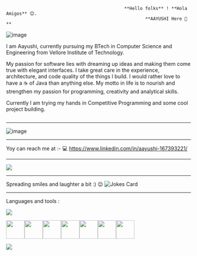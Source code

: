                                                 **Hello folks** ! **Hola Amigos** 😊. 
                                                         **AAYUSHI Here 👋**
![image](https://github.com/Aayushi2412/Aayushi2412/assets/106343054/2583fc76-7283-45a7-91c7-ec6d89a43a1a)


    

  
  
  I am Aayushi, currently pursuing my BTech in Computer Science and Engineering from Vellore Institute of Technology.
 
  My passion for software lies with dreaming up ideas and making them come true with elegant interfaces. 
  I take great care in the experience, architecture, and code quality of the things I build.
  I would rather love to have a ☕ of Java than anything else.
  My motto in life is to nourish and strengthen my passion for programming, creativity and analytical skills. 
  
Currently I am trying my hands in Competitive Programming and some cool project building.

<img src="https://media.tenor.com/_DOBjnGspYAAAAAC/code-coding.gif" alt="" style="max-width: 100%; align=centre; display: inline-block;" data-target="animated-image.originalImage">
<br>
<hr>


![image](https://github.com/Aayushi2412/Aayushi2412/assets/106343054/d4c23329-dfbf-4849-83d5-f958e8e7fd43)
<hr>


Yoy can reach me at :- 
💻 https://www.linkedin.com/in/aayushi-167393221/
<hr>

<img src="https://github-readme-stats.vercel.app/api?username=aayushi2412&show_icons=true&theme=dark"/>
<hr>
Spreading smiles and laughter a bit :) 😉


<img src="https://camo.githubusercontent.com/4369c85292c1f300d75bb2affa6d0a10810754b642bbe4b8b92b3b93924d3808/68747470733a2f2f726561646d652d6a6f6b65732e76657263656c2e6170702f6170693f7468656d653d64726163756c61" alt="Jokes Card" data-canonical-src="https://readme-jokes.vercel.app/api?theme=dracula" style="max-width: 100%;">
<hr>


Languages and tools :


<img src="https://github-readme-stats.vercel.app/api/top-langs?username=aayushi2412"/>

<img height=50 src="https://cdn.jsdelivr.net/gh/devicons/devicon/icons/python/python-original.svg"/><img height=50  src="https://cdn.jsdelivr.net/gh/devicons/devicon/icons/java/java-original.svg"/><img height=50 
  src="https://cdn.jsdelivr.net/gh/devicons/devicon/icons/rstudio/rstudio-original.svg"/><img height=50
  src="https://cdn.jsdelivr.net/gh/devicons/devicon/icons/javascript/javascript-original.svg"/><img height=50
  src="https://cdn.jsdelivr.net/gh/devicons/devicon/icons/mysql/mysql-plain-wordmark.svg" /><img height=50
  src="https://cdn.jsdelivr.net/gh/devicons/devicon/icons/php/php-original.svg" /><img height=50                                                              
  src="https://cdn.jsdelivr.net/gh/devicons/devicon/icons/r/r-original.svg" />                                                                            

<img src="https://github-readme-streak-stats.herokuapp.com/?user=aayushi2412"/>

